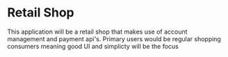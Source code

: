 # Retail Shop

This application will be a retail shop that makes use of account management and payment api's. Primary users would be regular shopping consumers meaning good UI and simplicty will be the focus